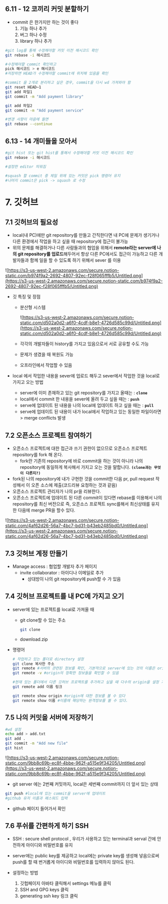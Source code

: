 ## 6.11 - 12 코끼리 커밋 분할하기

- commit 은 한가지만 하는 것이 좋다
    1. 기능 하나 추가
    2. 버그 하나 수정
    3. library 하나 추가

```bash
#git log를 통해 수정해야할 커밋 이전 해시코드 확인
git rebase -i 해시코드 

#수정해야할 commit 확인하고
pick 해시코드 > e 해시코드 
#저장하면 HEAD가 수정해야할 commit에 위치해 있음을 확인

#commit 을 2개로 분리하고 싶은 경우, commit을 다시 wd 가져와야 함
git reset HEAD~1
git add 파일1
git commit -m "Add payment library"

git add 파일2
git commit -m "Add payment service"

#변경 사항이 마음에 들면
git rebase --continue
```

 

## 6.13 - 14 개미들을 모아서

```bash
#git hist 또는 git hist를 통해서 수정해야할 커밋 이전 해시코드 확인
git rebase -i 해시코드

#설정한 editor 띄워짐

#squash 할 commit 중 제일 위에 있는 커밋은 pick 명령어 유지
#나머지 commit은 pick -> squash 로 수정 
```


# 7. 깃허브
## 7.1 깃허브의 필요성

- local(내 PC)에만 git repository를 만들고 간직한다면 내 PC에 문제가 생기거나 다른 환경에서 작업을 하고 싶을 때 repository에 접근이 불가능
- 위의 문제를 해결하거나 다른 사람들과의 협업을 위해서 **remote라는 server에 나의 git repository를 업로드**해두어서 항상 다른 PC에서도 접근이 가능하고 다른 개발자들과 함께 일을 할 수 있도록 하기 위해서 sever 를 이용

![https://s3-us-west-2.amazonaws.com/secure.notion-static.com/b974f9a2-2692-4807-92ec-f28f065fffb5/Untitled.png](https://s3-us-west-2.amazonaws.com/secure.notion-static.com/b974f9a2-2692-4807-92ec-f28f065fffb5/Untitled.png)

- 깃 특징 및 장점
    - 분산형 시스템

        ![https://s3-us-west-2.amazonaws.com/secure.notion-static.com/d502a0d2-a6f0-4cdf-b8e1-4726d585c99d/Untitled.png](https://s3-us-west-2.amazonaws.com/secure.notion-static.com/d502a0d2-a6f0-4cdf-b8e1-4726d585c99d/Untitled.png)

    - 각각의 개발자들이 history를 가지고 있음으로서 서로 공유할 수도 가능
    - 문제가 생겼을 때 복원도 가능
    - 오프라인에서 작업할 수 있음

- local 에서 작업한 내용을 sever에 업로드 해두고 sever에서 작업한 것을 local로 가지고 오는 방법
    - server에 이미 존재하고 있는 git repository를 가지고 올때는 : **`clone`**
    - local에서 commit 한 내용을 sever에 올려 두고 싶을 때는 : **`push`**
    - serve에 업데이트 된 내용을 나의 local에 업데이트 하고 싶을 때는 : **`pull`**
    - serve에 업데이트 된 내용이 내가 local에서 작업하고 있는 동일한 파일이라면 > merge conflicts 발생

## 7.2 오픈소스 프로젝트 참여하기

- 오픈소스 프로젝트에 대한 접근과 쓰기 권한이 없으므로 오픈소스 프로젝트 repository를 fork 해 온다.
    - fork란 기존의 repository에 바로 commit을 하는 것이 아니라 나의 repository에 동일하게 복사해서 가지고 오는 것을 말합니다. **`(clone과는 무엇이 다른지?)`**
- fork된 나의 repository에 내가 구현한 것을 commit한 다음 pr, pull request 작성해서 이 오픈 소스에 제출(코드리뷰 요청하는 것과 같음)
- 오픈소스 프로젝트 관리자가 나의 pr을 리뷰한다.
- 오픈소스 프로젝트에 업데이트 된 다른 commit이 있다면 rebase를 이용해서 나의 repository를 최신 버전으로 즉, 오픈소스 프로젝트 sync를해서 최신상태를 유지한 다음에 merge PR을 할수 있다.

![https://s3-us-west-2.amazonaws.com/secure.notion-static.com/4af62d26-56a7-4bc7-bd31-b43eb2485bd0/Untitled.png](https://s3-us-west-2.amazonaws.com/secure.notion-static.com/4af62d26-56a7-4bc7-bd31-b43eb2485bd0/Untitled.png)

## 7.3 깃허브 계정 만들기

- Manage access : 협업할 개발자 추가 페이지
    - invite collaborator : 아이디나 이메일로 추가
        - 상대방이 나의 git repository에 push할 수 가 있음

## 7.4 깃허브 프로젝트를 내 PC에 가지고 오기

- server에 있는 프로젝트를 local로 가져올 때
    - git clone할 수 있는 주소

        ```bash
        git clone
        ```

    - download.zip

- 명령어

    ```bash
    # 작업하고 있는 폴더로 directory 설정
    git clone 복사한 주소
    git remote #서버의 관련된 정보를 확인, 기본적으로 server에 있는 것의 이름은 origin
    git remote -v #origin의 정확한 정보들을 확인할 수 있음

    #현재 있는 폴더에서 다른 깃허브 프로젝트를 추가하고 싶을 때 다수의 origin을 설정 가능
    git remote add 이름 링크 

    git remote show origin #origin에 대한 정보를 볼 수 있다
    git remote show 이름 #이름에 해당하는 원격정보를 볼 수 있다.
    ```

## 7.5 나의 커밋을 서버에 저장하기

 

```bash
#wd 설정
echo add > add.txt
git add .
git commit -m "Add new file"
git hist 
```

![https://s3-us-west-2.amazonaws.com/secure.notion-static.com/9bb8c69b-ec8f-4bbe-962f-a515e9f34205/Untitled.png](https://s3-us-west-2.amazonaws.com/secure.notion-static.com/9bb8c69b-ec8f-4bbe-962f-a515e9f34205/Untitled.png)

- git server 에는 2번째 커밋까지, local은 세번째 commit까지 더 앞서 있는 상태

```bash
git push #local에 있는 commit을 server에 업데이트 
#github 유저 이름과 패스워드 입력
```

- github 페이지 들어가서 확인


## 7.6 푸쉬를 간편하게 하기 SSH

- SSH : secure shell protocol , 우리가 사용하고 있는 terminal과 serval 간에 안전하게 아이디와 비밀번호를 유지
- server에는 public key를 제공하고 local에는 private key를 생성해 넣음으로써 push를 할 때 번거롭게 아이디와 비밀번호를 입력하지 않아도 된다.

- 설정하는 방법
    1. 깃헙페이지 아바타 클릭해서 settings 메뉴를 클릭
    2. SSH and GPG keys 클릭
    3. generating ssh key 링크 클릭
